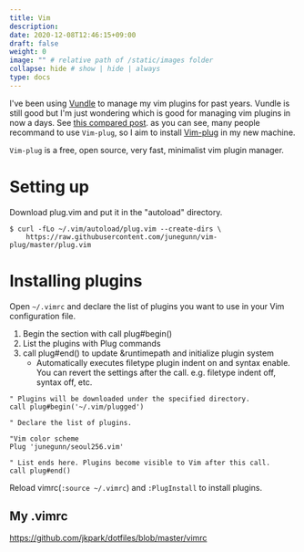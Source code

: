 ```yaml
---
title: Vim
description:
date: 2020-12-08T12:46:15+09:00
draft: false
weight: 0
image: "" # relative path of /static/images folder
collapse: hide # show | hide | always
type: docs
---
```


I've been using [Vundle](https://github.com/VundleVim/Vundle.Vim) to manage my vim plugins for past years. Vundle is still good but I'm just wondering which is good for managing vim plugins in now a days. See [this compared post](https://www.slant.co/topics/1224/versus/~vim-plug_vs_vundle_vs_pathogen). as you can see, many people recommand to use `Vim-plug`, so I aim to install [Vim-plug](https://github.com/junegunn/vim-plug) in my new machine.

`Vim-plug` is a free, open source, very fast, minimalist vim plugin manager.

# Setting up

Download plug.vim and put it in the "autoload" directory.

```
$ curl -fLo ~/.vim/autoload/plug.vim --create-dirs \
    https://raw.githubusercontent.com/junegunn/vim-plug/master/plug.vim
```

# Installing plugins

Open `~/.vimrc` and declare the list of plugins you want to use in your Vim configuration file.

1. Begin the section with call plug#begin()
2. List the plugins with Plug commands
3. call plug#end() to update &runtimepath and initialize plugin system
   - Automatically executes filetype plugin indent on and syntax enable. You can revert the settings after the call. e.g. filetype indent off, syntax off, etc.

```
" Plugins will be downloaded under the specified directory.
call plug#begin('~/.vim/plugged')

" Declare the list of plugins.

"Vim color scheme
Plug 'junegunn/seoul256.vim'

" List ends here. Plugins become visible to Vim after this call.
call plug#end()
```

Reload vimrc(`:source ~/.vimrc`) and `:PlugInstall` to install plugins.

## My .vimrc

https://github.com/jkpark/dotfiles/blob/master/vimrc
